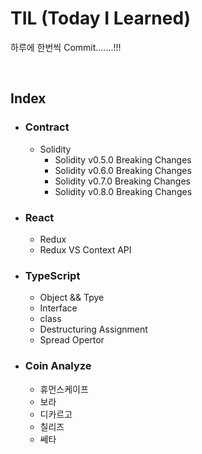 # **TIL (Today I Learned)**
하루에 한번씩 Commit.......!!!

<br>

## **Index**
+ ### **Contract** 
  + Solidity
    + Solidity v0.5.0 Breaking Changes
    + Solidity v0.6.0 Breaking Changes
    + Solidity v0.7.0 Breaking Changes
    + Solidity v0.8.0 Breaking Changes
+ ### **React** 
  + Redux
  + Redux VS Context API
+ ### **TypeScript** 
  + Object && Tpye 
  + Interface 
  + class
  + Destructuring Assignment
  + Spread Opertor
+ ### **Coin Analyze** 
  + 휴먼스케이프
  + 보라
  + 디카르고
  + 칠리즈
  + 쎄타

